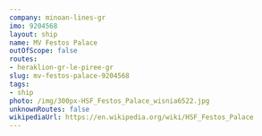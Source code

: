 ```yaml
---
company: minoan-lines-gr
imo: 9204568
layout: ship
name: MV Festos Palace
outOfScope: false
routes:
- heraklion-gr-le-piree-gr
slug: mv-festos-palace-9204568
tags:
- ship
photo: /img/300px-HSF_Festos_Palace_wisnia6522.jpg
unknownRoutes: false
wikipediaUrl: https://en.wikipedia.org/wiki/HSF_Festos_Palace
---
```

